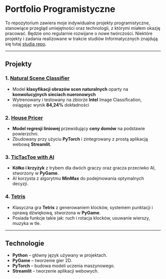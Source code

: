 # Portfolio Programistyczne

To repozytorium zawiera moje indywidualne projekty programistyczne, stanowiące przegląd umiejętności oraz technologii, z którymi miałem okazję pracować. Będzie ono regularnie rozwijane o nowe twórczości. Niektóre projekty i zadania realizowane w trakcie studiów Informatycznych znajdują się tutaj [studia repo](https://github.com/wojgal/studia).

---

## Projekty

### 1. [Natural Scene Classifier](./CNN)
- Model **klasyfikacji obrazów scen naturalnych** oparty na **konwolucyjnych sieciach nueronowych**
- Wytrenowany i testowany na zbiorze **Intel** Image Classification, osiągając wynik **84,24%** dokładności

### 2. [House Pricer](./LinearRegression%20Model)
- **Model regresji liniowej** przewidujący **ceny domów** na podstawie powierzchni.
- Zbudowany przy użyciu **PyTorch** i zintegrowany z prostą aplikacją webową **Streamlit**.

### 3. [TicTacToe with AI](./TicTacToe%20%2B%20AI)
- **Kółko i krzyżyk** z trybem dla dwóch graczy oraz gracza przeciwko AI, stworzony w **PyGame**.
- AI korzysta z algorytmu **MinMax** do podejmowania optymalnych decyzji.

### 4. [Tetris](./Tetris)
- Klasyczna gra **Tetris** z generowaniem klocków, systemem punktacji i oprawą dźwiękową, stworzona w **PyGame**.
- Posiada funkcje takie jak: ruch i rotacja klocków, usuwanie wierszy, muzyka w tle.

---

## Technologie
- **Python** – główny język używany w projektach.
- **PyGame** – tworzenie gier 2D.
- **PyTorch** – budowa modeli uczenia maszynowego.
- **Streamlit** – tworzenie aplikacji webowych.

